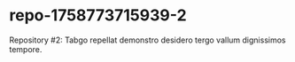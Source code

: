 # repo-1758773715939-2
Repository #2: Tabgo repellat demonstro desidero tergo vallum dignissimos tempore.
